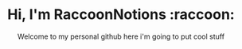 <h1 align="center">
 Hi, I'm RaccoonNotions :raccoon:
</h1>
 
<p align="center">
Welcome to my personal github here i'm going to put cool stuff
</p>

